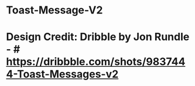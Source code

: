 # Toast-Message-V2
# Design Credit: Dribble by Jon Rundle - # https://dribbble.com/shots/9837444-Toast-Messages-v2
